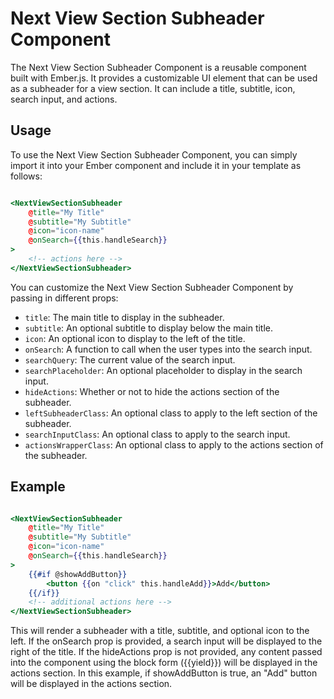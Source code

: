 # Next View Section Subheader Component

The Next View Section Subheader Component is a reusable component built with Ember.js. It provides a customizable UI element that can be used as a subheader for a view section. It can include a title, subtitle, icon, search input, and actions.

## Usage

To use the Next View Section Subheader Component, you can simply import it into your Ember component and include it in your template as follows:


```hbs

<NextViewSectionSubheader
    @title="My Title"
    @subtitle="My Subtitle"
    @icon="icon-name"
    @onSearch={{this.handleSearch}}
>
    <!-- actions here -->
</NextViewSectionSubheader>

```

You can customize the Next View Section Subheader Component by passing in different props:

- `title`: The main title to display in the subheader.
- `subtitle`: An optional subtitle to display below the main title.
- `icon`: An optional icon to display to the left of the title.
- `onSearch`: A function to call when the user types into the search input.
- `searchQuery`: The current value of the search input.
- `searchPlaceholder`: An optional placeholder to display in the search input.
- `hideActions`: Whether or not to hide the actions section of the subheader.
- `leftSubheaderClass`: An optional class to apply to the left section of the subheader.
- `searchInputClass`: An optional class to apply to the search input.
- `actionsWrapperClass`: An optional class to apply to the actions section of the subheader.

## Example

```hbs

<NextViewSectionSubheader
    @title="My Title"
    @subtitle="My Subtitle"
    @icon="icon-name"
    @onSearch={{this.handleSearch}}
>
    {{#if @showAddButton}}
        <button {{on "click" this.handleAdd}}>Add</button>
    {{/if}}
    <!-- additional actions here -->
</NextViewSectionSubheader>

```

This will render a subheader with a title, subtitle, and optional icon to the left. If the onSearch prop is provided, a search input will be displayed to the right of the title. If the hideActions prop is not provided, any content passed into the component using the block form ({{yield}}) will be displayed in the actions section. In this example, if showAddButton is true, an "Add" button will be displayed in the actions section.


